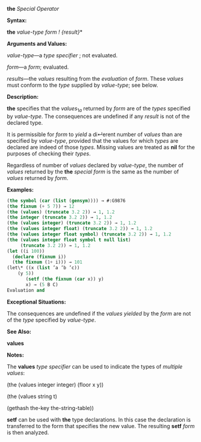 **the** *Special Operator* 



**Syntax:** 



**the** *value-type form ! \{result\}*\* 



**Arguments and Values:** 



*value-type*—a *type specifier* ; not evaluated. 



*form*—a *form*; evaluated. 



*results*—the *values* resulting from the *evaluation* of *form*. These *values* must conform to the *type* supplied by *value-type*; see below. 



**Description:** 



**the** specifies that the <i>values</i><sub>1<i>a</i></sub> returned by <i>form</i> are of the <i>types</i> specified by <i>value-type</i>. The consequences are undefined if any <i>result</i> is not of the declared type. 



It is permissible for *form* to *yield* a di↵erent number of *values* than are specified by *value-type*, provided that the values for which *types* are declared are indeed of those *types*. Missing values are treated as **nil** for the purposes of checking their *types*. 



Regardless of number of *values* declared by *value-type*, the number of *values* returned by the **the** *special form* is the same as the number of *values* returned by *form*. 



**Examples:**
```lisp
(the symbol (car (list (gensym)))) → #:G9876 
(the fixnum (+ 5 7)) → 12 
(the (values) (truncate 3.2 2)) → 1, 1.2 
(the integer (truncate 3.2 2)) → 1, 1.2 
(the (values integer) (truncate 3.2 2)) → 1, 1.2 
(the (values integer float) (truncate 3.2 2)) → 1, 1.2 
(the (values integer float symbol) (truncate 3.2 2)) → 1, 1.2 
(the (values integer float symbol t null list) 
     (truncate 3.2 2)) → 1, 1.2 
(let ((i 100)) 
  (declare (fixnum i)) 
  (the fixnum (1+ i))) → 101 
(let\* ((x (list ’a ’b ’c)) 
	(y 5)) 
       (setf (the fixnum (car x)) y) 
       x) → (5 B C) 
Evaluation and 

```
**Exceptional Situations:** 



The consequences are undefined if the *values yielded* by the *form* are not of the *type* specified by *value-type*. 



**See Also:** 



**values** 



**Notes:** 



The **values** *type specifier* can be used to indicate the types of *multiple values*: 



(the (values integer integer) (floor x y)) 



(the (values string t) 



(gethash the-key the-string-table)) 



**setf** can be used with **the** type declarations. In this case the declaration is transferred to the form that specifies the new value. The resulting **setf** *form* is then analyzed. 



